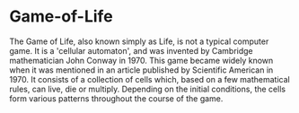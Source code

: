 # Game-of-Life

The Game of Life, also known simply as Life, is not a typical computer game. It is a 'cellular automaton', and was invented by Cambridge mathematician John Conway in 1970. This game became widely known when it was mentioned in an article published by Scientific American in 1970. It consists of a collection of cells which, based on a few mathematical rules, can live, die or multiply. Depending on the initial conditions, the cells form various patterns throughout the course of the game. 

